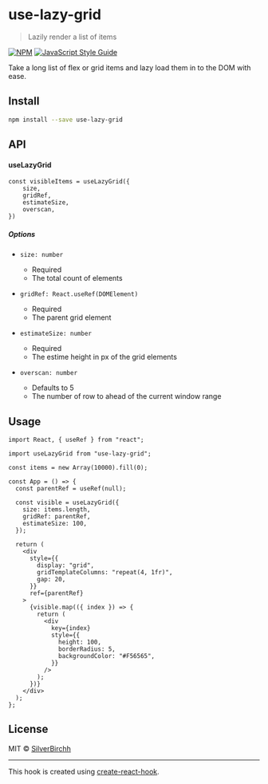 # use-lazy-grid

> Lazily render a list of items

[![NPM](https://img.shields.io/npm/v/use-lazy-grid.svg)](https://www.npmjs.com/package/use-lazy-grid) [![JavaScript Style Guide](https://img.shields.io/badge/code_style-standard-brightgreen.svg)](https://standardjs.com)

Take a long list of flex or grid items and lazy load them in to the DOM with ease.

## Install

```bash
npm install --save use-lazy-grid
```

## API

#### useLazyGrid

```
const visibleItems = useLazyGrid({
    size,
    gridRef,
    estimateSize,
    overscan,
})
```

##### Options

- `size: number`

  - Required
  - The total count of elements

- `gridRef: React.useRef(DOMElement)`

  - Required
  - The parent grid element

- `estimateSize: number`

  - Required
  - The estime height in px of the grid elements

- `overscan: number`
  - Defaults to 5
  - The number of row to ahead of the current window range

## Usage

```tsx
import React, { useRef } from "react";

import useLazyGrid from "use-lazy-grid";

const items = new Array(10000).fill(0);

const App = () => {
  const parentRef = useRef(null);

  const visible = useLazyGrid({
    size: items.length,
    gridRef: parentRef,
    estimateSize: 100,
  });

  return (
    <div
      style={{
        display: "grid",
        gridTemplateColumns: "repeat(4, 1fr)",
        gap: 20,
      }}
      ref={parentRef}
    >
      {visible.map(({ index }) => {
        return (
          <div
            key={index}
            style={{
              height: 100,
              borderRadius: 5,
              backgroundColor: "#F56565",
            }}
          />
        );
      })}
    </div>
  );
};
```

## License

MIT © [SilverBirchh](https://github.com/SilverBirchh)

---

This hook is created using [create-react-hook](https://github.com/hermanya/create-react-hook).
